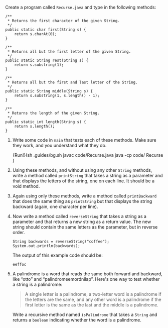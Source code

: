 Create a program called `Recurse.java` and type in the following methods:

```code
/**
 * Returns the first character of the given String.
 */
public static char first(String s) {
    return s.charAt(0);
}

/**
 * Returns all but the first letter of the given String.
 */
public static String rest(String s) {
    return s.substring(1);
}

/**
 * Returns all but the first and last letter of the String.
 */
public static String middle(String s) {
    return s.substring(1, s.length() - 1);
}

/**
 * Returns the length of the given String.
 */
public static int length(String s) {
    return s.length();
}
```



1.  Write some code in `main` that tests each of these methods. Make sure they work, and you understand what they do.

    {Run!}(sh .guides/bg.sh javac code/Recurse.java java -cp code/ Recurse )

1.  Using these methods, and without using any other `String` methods, write a method called `printString` that takes a string as a parameter and that displays the letters of the string, one on each line. It should be a void method.

1.  Again using only these methods, write a method called `printBackward` that does the same thing as `printString` but that displays the string backward (again, one character per line).

1.  Now write a method called `reverseString` that takes a string as a parameter and that returns a new string as a return value. The new string should contain the same letters as the parameter, but in reverse order.

    ```code
    String backwards = reverseString("coffee");
    System.out.println(backwards);
    ```

    The output of this example code should be:

    ```code
    eeffoc
    ```

1.  A palindrome is a word that reads the same both forward and backward, like “otto” and “palindromeemordnilap”. Here's one way to test whether a string is a palindrome:

    > A single letter is a palindrome, a two-letter word is a palindrome if the letters are the same, and any other word is a palindrome if the first letter is the same as the last and the middle is a palindrome.

    Write a recursive method named `isPalindrome` that takes a `String` and returns a `boolean` indicating whether the word is a palindrome.

